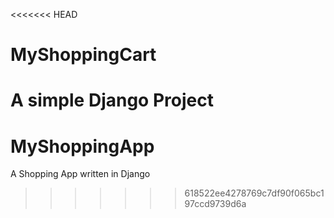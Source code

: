 <<<<<<< HEAD
# MyShoppingCart
A simple Django Project 
=======
# MyShoppingApp
A Shopping App written in Django
>>>>>>> 618522ee4278769c7df90f065bc197ccd9739d6a
